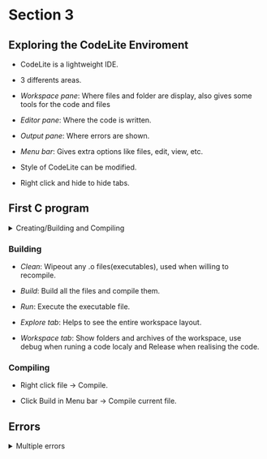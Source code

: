 # Section 3

## Exploring the CodeLite Enviroment

- CodeLite is a lightweight IDE.

- 3 differents areas.

- *Workspace pane*: Where files and folder are display, also gives some tools
  for the code and files

- *Editor pane*: Where the code is written.

- *Output pane*: Where errors are shown.

- *Menu bar*: Gives extra options like files, edit, view, etc.

- Style of CodeLite can be modified.

- Right click and hide to hide tabs.

## First C program
<details>
<summary>Creating/Building and Compiling</summary>

### Creating

  -> File -> New -> New project -> Choose options (Section 2 configuring CodeLite).

  -> Right click on folder -> New -> New project -> Choose option (section 2 
     configuring CodeLite). 

- main.c
</details>

### Building

- *Clean*: Wipeout any .o files(executables), used when willing to recompile.

- *Build*: Build all the files and compile them.

- *Run*: Execute the executable file.

- *Explore tab*: Helps to see the entire workspace layout.

- *Workspace tab*: Show folders and archives of the workspace, use debug when
  runing a code localy and Release when realising the code.

### Compiling

  - Right click  file -> Compile.

  - Click Build in Menu bar -> Compile current file.
</details>

## Errors
<details>
<summary>Multiple errors</summary>

### Compiler

### Linker

### Runtime

### Logic
</detais>